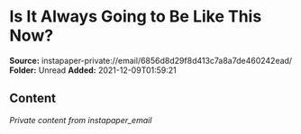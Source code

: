 # Is It Always Going to Be Like This Now?

**Source:** instapaper-private://email/6856d8d29f8d413c7a8a7de460242ead/
**Folder:** Unread
**Added:** 2021-12-09T01:59:21




## Content
*Private content from instapaper_email*
